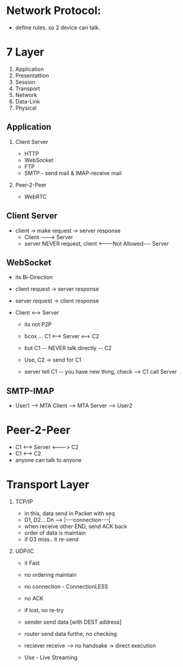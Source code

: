 # Network Protocol:
- define rules, so 2 device can talk.

# 7 Layer
1. Application
2. Presentattion
3. Session
4. Transport
5. Network
6. Data-Link
7. Physical

## Application
1. Client Server
    - HTTP
    - WebSocket
    - FTP
    - SMTP - send mail & IMAP-receive mail

2. Peer-2-Peer
    - WebRTC

## Client Server
- client -> make request -> server response
    - Client ---> Server
    - server NEVER request, client <---Not Allowed--- Server

## WebSocket
- its Bi-Direction
- client request -> server response
- server request -> client response
- Client <--> Server

    - its not P2P
    - bcox ... C1 <--> Server <--> C2
    - but C1 -- NEVER talk directly -- C2

    - Use, C2 -> send for C1 
    - server tell C1 -- you have new thing, check --> C1 call Server


## SMTP-IMAP
- User1 --> MTA Client --> MTA Server --> User2 



# Peer-2-Peer
- C1 <--> Server <---> C2 
- C1 <--> C2
- anyone can talk to anyone



# Transport Layer
1. TCP/IP
    - in this, data send in Packet with seq
    - D1, D2... Dn --> |---connection---|
    - when receive other END, send ACK back
    - order of data is maintain
    - if D3 miss.. it re-send

2. UDP/IC
    - it Fast
    - no ordering maintain
    - no connection - ConnectionLESS
    - no ACK
    - if lost, no re-try
    - sender send data [with DEST address]
    - router send data furthe, no checking
    - reciever receive --> no handsake -> direct execution

    - Use - Live Streaming
    